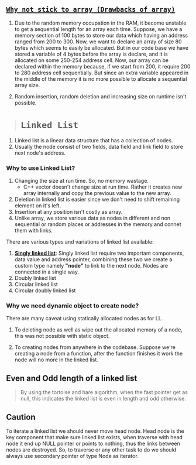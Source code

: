 ## <ins>```Why not stick to array (Drawbacks of array)```</ins>

1. Due to the random memory occupation in the RAM, it become unstable to get a sequential length for an array each time. Suppose, we have a memory section of 100 bytes to store our data which having an address ranged from 200 to 300. Now, we want to declare an array of size 80 bytes which seems to easily be allocated. But in our code base we have stored a variable of 4 bytes before the array is declare, and it is allocated on some 250-254 address cell. Now, our array can be declared within the memory because, if we start from 200, it require 200 to 280 address cell sequentially. But since an extra variable appeared in the middle of the memory it is no more possible to allocate a sequential array size.

2. Random insertion, random deletion and increasing size on runtime isn't possible.

> # **```Linked List```**

1. Linked list is a linear data structure that has a collection of nodes.
2. Usually the node consist of two fields, data field and link field to store next node's address.

### **Why to use Linked List?**

1. Changing the size at run time. So, no memory wastage.
    - C++ vector doesn't change size at run time. Rather it creates new array internally and copy the previous value to the new array.
2. Deletion in linked list is easier since we don't need to shift remaining element on it's left.
3. Insertion at any position isn't costly as array.
4. Unlike array, we store various data as nodes in different and non sequential or random places or addresses in the memory and connet them with links.

There are various types and variations of linked list available:

1. <ins>**Singly linked list**</ins>: Singly linked list require two important components, data value and address pointer, combining these two we create a custom type namely **"node"** to link to the next node. Nodes are connected in a single way.
2. Doubly linked list
3. Circular linked list
4. Circular doubly linked list

### **Why we need dynamic object to create node?**

There are many caveat using statically allocated nodes as for LL.

1. To deleting node as well as wipe out the allocated memory of a node, this was not possible with static object.

2. To creating nodes from anywhere in the codebase. Suppose we're creating a node from a function, after the function finishes it work the node will no more in the linked list.


## Even and Odd length of a linked list 

> By using the tortoise and hare algorithm, when the fast pointer get as null, this indicates the linked list is even in length and odd otherwise. 


## **Caution**

To iterate a linked list we should never move head node. Head node is the key component that make sure linked list exists, when traverse with head node it end up NULL pointer or points to nothing, thus the links between nodes are destroyed. So, to traverse or any other task to do we should always use secondary pointer of type Node as iterator.